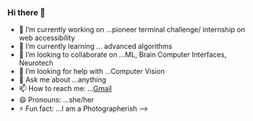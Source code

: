 ### Hi there 👋





- 🔭 I’m currently working on ...pioneer terminal challenge/ internship on web accessibility
- 🌱 I’m currently learning ... advanced algorithms
- 👯 I’m looking to collaborate on ...ML, Brain Computer Interfaces, Neurotech
- 🤔 I’m looking for help with ...Computer Vision
- 💬 Ask me about ...anything
- 📫 How to reach me: ...[Gmail](rosearasa7522@gmail)
- 😄 Pronouns: ...she/her
- ⚡ Fun fact: ...I am a Photographerish
-->
